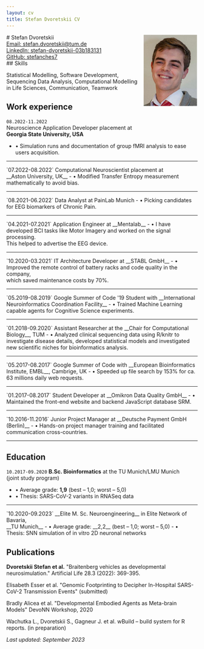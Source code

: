 ```yaml
---
layout: cv
title: Stefan Dvoretskii CV
---
```

<img style="float: right;width: 15vw; height:auto" src="media/my_photo.png">
# Stefan Dvoretskii


<div id="webaddress">
<a href="stefan.dvoretskii@tum.de">Email: stefan.dvoretskii@tum.de</a> 
  <br>
<a href="https://www.linkedin.com/in/stefan-dvoretskii-03b183131/">LinkedIn: stefan-dvoretskii-03b183131</a>
  <br> 
  <a href="https://github.com/stefanches7">GitHub: stefanches7</a>
 </div>
## Skills

Statistical Modelling, Software Development, Sequencing Data Analysis, Computational Modelling in Life Sciences, Communication, Teamwork

## Work experience

`08.2022-11.2022`	
Neuroscience Application Developer placement at <br> __Georgia State University, USA__ 
- • Simulation runs and documentation of group fMRI analysis to ease users acquisition.
<hr>
`07.2022-08.2022`	
Computational Neuroscientist placement at <br> __Aston University, UK__ 
- • Modified Transfer Entropy measurement mathematically to avoid bias.
<hr>
`08.2021-06.2022`
Data Analyst at PainLab Munich
- • Picking candidates for EEG biomarkers of Chronic Pain.
<hr>
`04.2021-07.2021`
Application Engineer at __Mentalab__
-  • I have developed BCI tasks like Motor Imagery and worked on the signal processing. <br> This helped to advertise the EEG device.
<hr>
`10.2020-03.2021`
IT Architecture Developer at __STABL GmbH__
-  • Improved the remote control of battery racks and code quality in the company, <br> which saved maintenance costs by 70%.
<hr>
`05.2019-08.2019`
Google Summer of Code '19 Student with __International Neuroinformatics Coordination Facility__
- • Trained Machine Learning capable agents for Cognitive Science experiments.
<hr>
`01.2018-09.2020`
Assistant Researcher at the __Chair for Computational Biology__, TUM
- • Analyzed clinical sequencing data using R/knitr to investigate disease details, developed statistical models and investigated <br> new scientific niches for bioinformatics analysis.
<hr>
`05.2017-08.2017`
Google Summer of Code with __European Bioinformatics Institute, EMBL__, Cambrige, UK
- • Speeded up file search by 153% for ca. 63 millions daily web requests.
<hr>
`01.2017-08.2017`	 
Student Developer at __Omikron Data Quality GmbH__ 
- • Maintained the front-end website and backend JavaScript database SRM. 
 <hr>
`10.2016-11.2016`	
Junior Project Manager at __Deutsche Payment GmbH (Berlin)__ 
- • Hands-on project manager training and facilitated communication cross-countries.

<hr>

## Education

`10.2017-09.2020`
__B.Sc. Bioinformatics__ at the TU Munich/LMU Munich <br> (joint study program)
- • Average grade: __1,9__ (best – 1,0; worst – 5,0)
- • Thesis: SARS-CoV-2 variants in RNASeq data
<hr>
`10.2020-09.2023`
__Elite M. Sc. Neuroengineering__ in Elite Network of Bavaria,<br> __TU Munich__
- • Average grade: __2,2__ (best – 1,0; worst – 5,0)
- • Thesis: SNN simulation of in vitro 2D neuronal networks

## Publications

__Dvoretskii Stefan et al.__ "Braitenberg vehicles as developmental neurosimulation." Artificial Life 28.3 (2022): 369-395.

Elisabeth Esser et al. "Genomic Footprinting to Decipher In-Hospital SARS-CoV-2 Transmission Events" (submitted)

Bradly Alicea et al. "Developmental Embodied Agents as Meta-brain Models" DevoNN Workshop, 2020

Wachutka L., Dvoretskii S., Gagneur J. et al. wBuild – build system for R reports. (in preparation)

_Last updated: September 2023_


